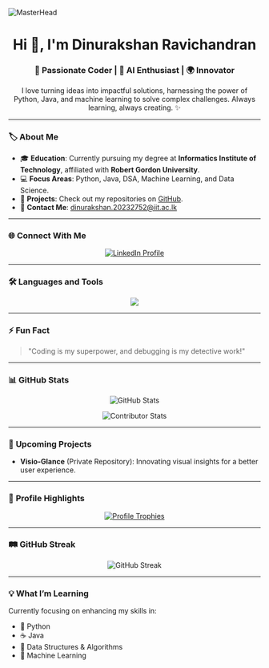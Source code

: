 ![MasterHead](https://user-images.githubusercontent.com/74038190/225813708-98b745f2-7d22-48cf-9150-083f1b00d6c9.gif)

<h1 align="center">Hi 👋, I'm Dinurakshan Ravichandran</h1>
<h3 align="center">🚀 Passionate Coder | 🧠 AI Enthusiast | 🌍 Innovator</h3>

<p align="center">  
  I love turning ideas into impactful solutions, harnessing the power of Python, Java, and machine learning to solve complex challenges. Always learning, always creating. ✨  
</p>

---

### 🏷️ **About Me**
- 🎓 **Education**: Currently pursuing my degree at **Informatics Institute of Technology**, affiliated with **Robert Gordon University**.  
- 💻 **Focus Areas**: Python, Java, DSA, Machine Learning, and Data Science.  
- 🔭 **Projects**: Check out my repositories on [GitHub](https://github.com/DinurakshanRavichandran).  
- 📩 **Contact Me**: dinurakshan.20232752@iit.ac.lk  

---

### 🌐 **Connect With Me**
<p align="center">
  <a href="https://www.linkedin.com/in/dinurakshan/" target="blank">
    <img src="https://img.shields.io/badge/LinkedIn-Dinurakshan-blue?style=for-the-badge&logo=linkedin" alt="LinkedIn Profile" />
  </a>
</p>

---

### 🛠️ **Languages and Tools**
<p align="center">
  <a href="https://skillicons.dev">
    <img src="https://skillicons.dev/icons?i=python,java,angular,git,github,vscode,mysql,figma&theme=dark&perline=8" />
  </a>
</p>

---

### ⚡ **Fun Fact**
> "Coding is my superpower, and debugging is my detective work!"

---

### 📊 **GitHub Stats**
<p align="center">
  <img src="https://github-readme-stats.vercel.app/api?username=DinurakshanRavichandran&theme=highcontrast&show_icons=true&hide_border=true&count_private=true&show=prs_merged_percentage" alt="GitHub Stats" />
</p>

<p align="center">
  <img src="https://github-contributor-stats.vercel.app/api?username=DinurakshanRavichandran&limit=5&theme=dark&combine_all_yearly_contributions=true" alt="Contributor Stats" />
</p>

---

### 🚀 **Upcoming Projects**
- **Visio-Glance** (Private Repository): Innovating visual insights for a better user experience.  

---

### 🌟 **Profile Highlights**
<p align="center">
  <a href="https://github.com/DinurakshanRavichandran">
    <img src="https://github-profile-trophy.vercel.app/?username=DinurakshanRavichandran&theme=radical&no-bg=true&no-frame=true" alt="Profile Trophies" />
  </a>
</p>

---

### 🛤️ **GitHub Streak**
<p align="center">
  <img src="https://streak-stats.demolab.com?user=DinurakshanRavichandran&theme=highcontrast&hide_border=true" alt="GitHub Streak" />
</p>

---

### 💡 **What I’m Learning**
Currently focusing on enhancing my skills in:  
- 🐍 Python  
- ☕ Java  
- 🔢 Data Structures & Algorithms  
- 🤖 Machine Learning  
